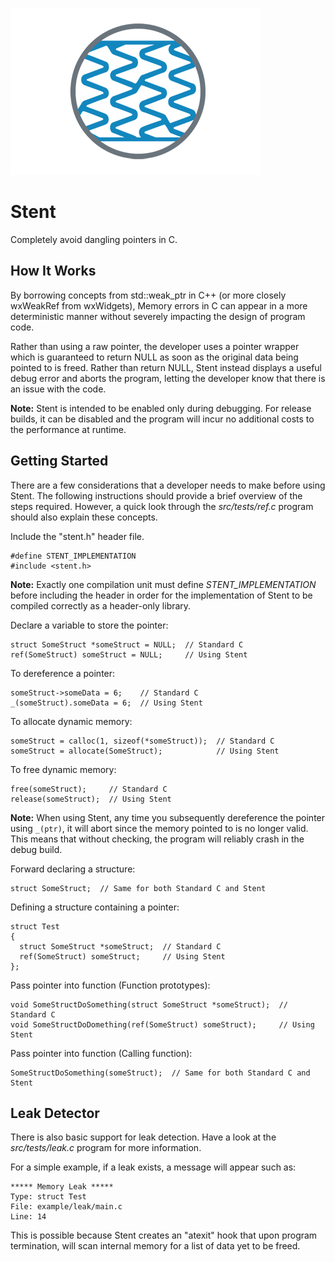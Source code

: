 ![Stent Logo](/doc/logo.png)

Stent
=====
Completely avoid dangling pointers in C.

How It Works
------------
By borrowing concepts from std::weak_ptr in C++ (or more closely
wxWeakRef from wxWidgets), Memory errors in C can appear in a more
deterministic manner without severely impacting the design of program
code.

Rather than using a raw pointer, the developer uses a pointer wrapper
which is guaranteed to return NULL as soon as the original data
being pointed to is freed. Rather than return NULL, Stent instead
displays a useful debug error and aborts the program, letting the
developer know that there is an issue with the code.

**Note:** Stent is intended to be enabled only during debugging.
For release builds, it can be disabled and the program will incur
no additional costs to the performance at runtime.

Getting Started
---------------
There are a few considerations that a developer needs to make before
using Stent. The following instructions should provide a brief overview
of the steps required. However, a quick look through the *src/tests/ref.c*
program should also explain these concepts.

Include the "stent.h" header file.

    #define STENT_IMPLEMENTATION
    #include <stent.h>

**Note:** Exactly one compilation unit must define *STENT_IMPLEMENTATION*
before including the header in order for the implementation of Stent
to be compiled correctly as a header-only library.

Declare a variable to store the pointer:

    struct SomeStruct *someStruct = NULL;  // Standard C
    ref(SomeStruct) someStruct = NULL;     // Using Stent

To dereference a pointer:

    someStruct->someData = 6;    // Standard C
    _(someStruct).someData = 6;  // Using Stent

To allocate dynamic memory:

    someStruct = calloc(1, sizeof(*someStruct));  // Standard C
    someStruct = allocate(SomeStruct);            // Using Stent

To free dynamic memory:

    free(someStruct);     // Standard C
    release(someStruct);  // Using Stent

**Note:** When using Stent, any time you subsequently dereference
the pointer using `_(ptr)`, it will abort since the memory pointed
to is no longer valid. This means that without checking, the program
will reliably crash in the debug build.

Forward declaring a structure:

    struct SomeStruct;  // Same for both Standard C and Stent

Defining a structure containing a pointer:

    struct Test
    {
      struct SomeStruct *someStruct;  // Standard C
      ref(SomeStruct) someStruct;     // Using Stent
    };

Pass pointer into function (Function prototypes):

    void SomeStructDoSomething(struct SomeStruct *someStruct);  // Standard C
    void SomeStructDoDomething(ref(SomeStruct) someStruct);     // Using Stent

Pass pointer into function (Calling function):

    SomeStructDoSomething(someStruct);  // Same for both Standard C and Stent

Leak Detector
-------------
There is also basic support for leak detection. Have a look at the
*src/tests/leak.c* program for more information.

For a simple example, if a leak exists, a message will appear such as:

    ***** Memory Leak *****
    Type: struct Test
    File: example/leak/main.c
    Line: 14

This is possible because Stent creates an "atexit" hook that upon
program termination, will scan internal memory for a list of data
yet to be freed.

